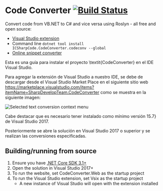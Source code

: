 # Code Converter [![Build Status](https://icsharpcode.visualstudio.com/icsharpcode-pipelines/_apis/build/status/icsharpcode.CodeConverter?branchName=master)](https://icsharpcode.visualstudio.com/icsharpcode-pipelines/_build?definitionId=2&statusFilter=succeeded&repositoryFilter=2&branchFilter=32)


Convert code from VB.NET to C# and vice versa using Roslyn - all free and open source:
* [Visual Studio extension](https://marketplace.visualstudio.com/items?itemName=SharpDevelopTeam.CodeConverter)
* Command line `dotnet tool install ICSharpCode.CodeConverter.codeconv --global`
* [Online snippet converter](https://codeconverter.icsharpcode.net/)

Esta es una guía para instalar el proyecto \textit{CodeConverter} en el IDE Visual Studio.


Para agregar la extensión de Visual Studio a nuestro IDE, se debe de descargar desde el Visual Studio Market Place en el siguiente sitio web https://marketplace.visualstudio.com/items?itemName=SharpDevelopTeam.CodeConverter como se muestra en la siguiente imagen:

<p>
<img title="Selected text can be converted" alt="Selected text conversion context menu" src="https://github.com/icsharpcode/CodeConverter/raw/master/.github/img/vsmarketplace.PNG" />
</p>


Cabe destacar que es necesario tener instalado como mínimo versión 15.7} de Visual Studio 2017.


Posteriormente se abre la solución en Visual Studio 2017 o superior y se realizan las conversiones especificadas.


## Building/running from source
1. Ensure you have [.NET Core SDK 3.1+](https://dotnet.microsoft.com/download/dotnet-core/3.1)
2. Open the solution in Visual Studio 2017+
3. To run the website, set CodeConverter.Web as the startup project
4. To run the Visual Studio extension, set Vsix as the startup project
   * A new instance of Visual Studio will open with the extension installed



